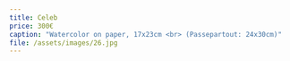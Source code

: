 ```yaml
---
title: Celeb
price: 300€
caption: "Watercolor on paper, 17x23cm <br> (Passepartout: 24x30cm)"  
file: /assets/images/26.jpg
---
```

